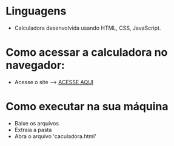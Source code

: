 # Linguagens
- Calculadora desenvolvida usando HTML, CSS, JavaScript.

# Como acessar a calculadora no navegador:
- Acesse o site --> <a href="https://guiborges77.github.io/calculadora/" target="_blank">ACESSE AQUI</a>

# Como executar na sua máquina
- Baixe os arquivos
- Extraia a pasta
- Abra o arquivo 'caculadora.html'
